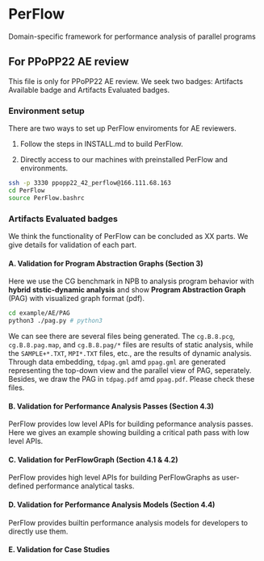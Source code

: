 # PerFlow
Domain-specific framework for performance analysis of parallel programs

## For PPoPP22 AE review
This file is only for PPoPP22 AE review. We seek two badges: Artifacts Available badge and Artifacts Evaluated badges.

### Environment setup

There are two ways to set up PerFlow enviroments for AE reviewers.

1. Follow the steps in INSTALL.md to build PerFlow.

2. Directly access to our machines with preinstalled PerFlow and environments.

```bash
ssh -p 3330 ppopp22_42_perflow@166.111.68.163
cd PerFlow
source PerFlow.bashrc
```

### Artifacts Evaluated badges

We think the functionality of PerFlow can be concluded as XX parts. We give details for validation of each part.


#### A. Validation for Program Abstraction Graphs (Section 3) 
Here we use the CG benchmark in NPB to analysis program behavior with **hybrid ststic-dynamic analysis** and show **Program Abstraction Graph** (PAG) with visualized graph format (pdf).

``` bash
cd example/AE/PAG
python3 ./pag.py # python3 
```
We can see there are several files being generated.
The `cg.B.8.pcg`, `cg.B.8.pag.map`, and `cg.B.8.pag/*` files are results of static analysis, while the `SAMPLE+*.TXT`, `MPI*.TXT` files, etc., are the results of dynamic analysis.
Through data embedding, `tdpag.gml` amd `ppag.gml` are generated representing the top-down view and the parallel view of PAG, seperately.
Besides, we draw the PAG in `tdpag.pdf` amd `ppag.pdf`.
Please check these files.

#### B. Validation for Performance Analysis Passes (Section 4.3)
PerFlow provides low level APIs for building peformance analysis passes.
Here we gives an example showing building a critical path pass with low level APIs.

#### C. Validation for PerFlowGraph (Section 4.1 & 4.2)
PerFlow provides high level APIs for building PerFlowGraphs as user-defined performance analytical tasks.


#### D. Validation for Performance Analysis Models (Section 4.4)
PerFlow provides builtin performance analysis models for developers to directly use them.


#### E. Validation for Case Studies
